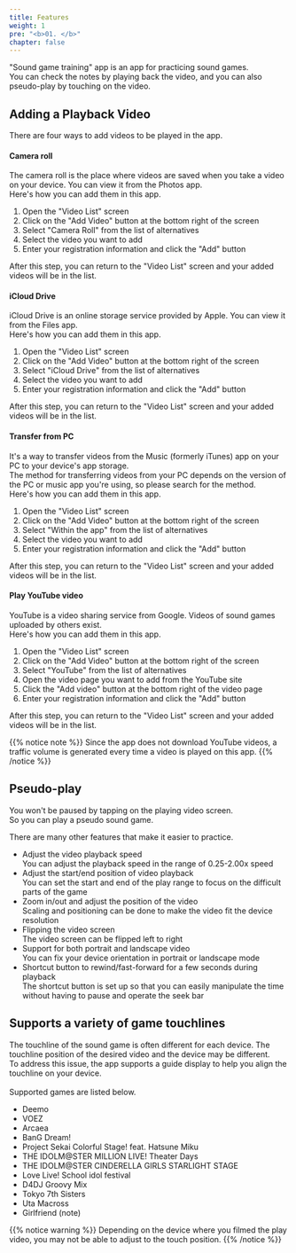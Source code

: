 ```yaml
---
title: Features
weight: 1
pre: "<b>01. </b>"
chapter: false
---
```


"Sound game training" app is an app for practicing sound games.<br>
You can check the notes by playing back the video, and you can also pseudo-play by touching on the video.

## Adding a Playback Video

There are four ways to add videos to be played in the app.

#### Camera roll

The camera roll is the place where videos are saved when you take a video on your device. You can view it from the Photos app.<br>
Here's how you can add them in this app.

1. Open the "Video List" screen
2. Click on the "Add Video" button at the bottom right of the screen
3. Select "Camera Roll" from the list of alternatives
4. Select the video you want to add
5. Enter your registration information and click the "Add" button

After this step, you can return to the "Video List" screen and your added videos will be in the list.

#### iCloud Drive

iCloud Drive is an online storage service provided by Apple. You can view it from the Files app.<br>
Here's how you can add them in this app.

1. Open the "Video List" screen
2. Click on the "Add Video" button at the bottom right of the screen
3. Select "iCloud Drive" from the list of alternatives
4. Select the video you want to add
5. Enter your registration information and click the "Add" button

After this step, you can return to the "Video List" screen and your added videos will be in the list.

#### Transfer from PC

It's a way to transfer videos from the Music (formerly iTunes) app on your PC to your device's app storage.<br>
The method for transferring videos from your PC depends on the version of the PC or music app you're using, so please search for the method.<br>
Here's how you can add them in this app.

1. Open the "Video List" screen
2. Click on the "Add Video" button at the bottom right of the screen
3. Select "Within the app" from the list of alternatives
4. Select the video you want to add
5. Enter your registration information and click the "Add" button

After this step, you can return to the "Video List" screen and your added videos will be in the list.

#### Play YouTube video

YouTube is a video sharing service from Google. Videos of sound games uploaded by others exist.<br>
Here's how you can add them in this app.

1. Open the "Video List" screen
2. Click on the "Add Video" button at the bottom right of the screen
3. Select "YouTube" from the list of alternatives
4. Open the video page you want to add from the YouTube site
5. Click the "Add video" button at the bottom right of the video page
6. Enter your registration information and click the "Add" button

After this step, you can return to the "Video List" screen and your added videos will be in the list.

{{% notice note %}}
Since the app does not download YouTube videos, a traffic volume is generated every time a video is played on this app.
{{% /notice %}}


## Pseudo-play

You won't be paused by tapping on the playing video screen.<br>
So you can play a pseudo sound game.<br>

There are many other features that make it easier to practice.

- Adjust the video playback speed<br>You can adjust the playback speed in the range of 0.25-2.00x speed
- Adjust the start/end position of video playback<br>You can set the start and end of the play range to focus on the difficult parts of the game
- Zoom in/out and adjust the position of the video<br>Scaling and positioning can be done to make the video fit the device resolution
- Flipping the video screen<br>The video screen can be flipped left to right
- Support for both portrait and landscape video<br>You can fix your device orientation in portrait or landscape mode
- Shortcut button to rewind/fast-forward for a few seconds during playback<br>The shortcut button is set up so that you can easily manipulate the time without having to pause and operate the seek bar

## Supports a variety of game touchlines

The touchline of the sound game is often different for each device. The touchline position of the desired video and the device may be different.<br>
To address this issue, the app supports a guide display to help you align the touchline on your device.<br><br>
Supported games are listed below.<br>

- Deemo
- VOEZ
- Arcaea
- BanG Dream!
- Project Sekai Colorful Stage! feat. Hatsune Miku
- THE IDOLM@STER MILLION LIVE! Theater Days
- THE IDOLM@STER CINDERELLA GIRLS STARLIGHT STAGE
- Love Live! School idol festival
- D4DJ Groovy Mix
- Tokyo 7th Sisters
- Uta Macross
- Girlfriend (note)

{{% notice warning %}}
Depending on the device where you filmed the play video, you may not be able to adjust to the touch position.
{{% /notice %}}